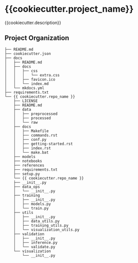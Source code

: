 {{cookiecutter.project_name}}
==============================

{{cookiecutter.description}}

Project Organization
------------

	├── README.md
	├── cookiecutter.json
	├── docs
	│   ├── README.md
	│   ├── docs
	│   │   ├── css
	│   │   │   └── extra.css
	│   │   ├── favicon.ico
	│   │   └── index.md
	│   └── mkdocs.yml
	├── requirements.txt
	└── {{ cookiecutter.repo_name }}
	    ├── LICENSE
	    ├── README.md
	    ├── data
	    │   ├── preprocessed
	    │   ├── processed
	    │   └── raw
	    ├── docs
	    │   ├── Makefile
	    │   ├── commands.rst
	    │   ├── conf.py
	    │   ├── getting-started.rst
	    │   ├── index.rst
	    │   └── make.bat
	    ├── models
	    ├── notebooks
	    ├── references
	    ├── requirements.txt
	    ├── setup.py
	    └── {{ cookiecutter.repo_name }}
		├── __init__.py
		├── data_ops
		│   └── __init__.py
		├── training
		│   ├── __init__.py
		│   ├── models.py
		│   └── train.py
		├── utils
		│   ├── __init__.py
		│   ├── data_utils.py
		│   ├── training_utils.py
		│   └── visualization_utils.py
		├── validation
		│   ├── __init__.py
		│   ├── inference.py
		│   └── validate.py
		└── visualization
		    └── __init__.py

<!--     ├── LICENSE -->
<!--     ├── README.md                               <- The top-level README for developers using this project. -->
<!--     ├── data -->
<!--     │   ├── processed                           <- The final, canonical data sets for modeling. -->
<!--     │   └── raw                                 <- The original, immutable data dump. -->
<!--     │ -->
<!--     ├── docs                                    <- A default Sphinx project; see sphinx-doc.org for details -->
<!--     │ -->
<!--     ├── models                                  <- Trained and serialized models, model predictions, or model summaries -->
<!--     │ -->
<!--     ├── notebooks                               <- Jupyter notebooks. Naming convention is a number (for ordering), -->
<!--     │                                              the creator's initials, and a short `-` delimited description, e.g. -->
<!--     │                                              `1.0-jqp-initial-data-exploration`. -->
<!--     │ -->
<!--     ├── references                              <- Data dictionaries, manuals, and all other explanatory materials. -->
<!--     │ -->
<!--     ├── reports                                 <- Generated analysis as HTML, PDF, LaTeX, etc. -->
<!--     │ -->
<!--     ├── requirements.txt                        <- The requirements file for reproducing the analysis environment, e.g. -->
<!--     │                                              generated with `pip freeze > requirements.txt` -->
<!--     │ -->
<!--     ├── {{cookiecutter.project_name}}           <- Source code for use in this project. -->
<!--     │   │ -->
<!--     │   ├── data                                <- Scripts to download or generate data -->
<!--     │   │ -->
<!--     │   ├── utils                                <- Scripts utilities used during data generation or training -->
<!--     │   │ -->
<!--     │   ├── training                            <- Scripts to train models -->
<!--     │   │ -->
<!--     │   ├── validate                            <- Scripts to validate models -->
<!--     │   │ -->
<!--     │   └── visualization                       <- Scripts to create exploratory and results oriented visualizations -->
